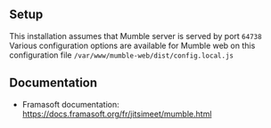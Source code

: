 ## Setup

This installation assumes that Mumble server is served by port `64738`
Various configuration options are available for Mumble web on this configuration file `/var/www/mumble-web/dist/config.local.js`

## Documentation

- Framasoft documentation: https://docs.framasoft.org/fr/jitsimeet/mumble.html
